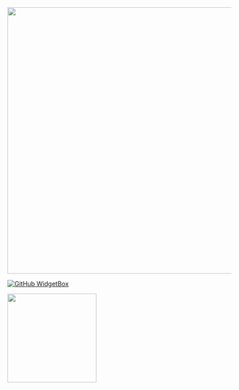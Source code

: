 
<img src="https://github-widgetbox.vercel.app/api/profile?username=kazuyagodsz&data=followers,repositories,stars,commits" width="600">

[![GitHub WidgetBox](https://github-widgetbox.vercel.app/api/skills?names=js,php,python,html,css,json,bash)](https://github.com/kazuyagodsz)

<img style="height: 200px" src="https://bad-apple-github-readme.vercel.app/api?show_bg=1&username=kazuyagodsz"></a>
